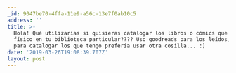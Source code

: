 ```yaml
---
_id: 9047be70-4ffa-11e9-a56c-13e7f0ab10c5
address: ''
title: >-
  Hola! Qué utilizarías si quisieras catalogar los libros o cómics que tienes en
  físico en tu biblioteca particular???? Uso goodreads para los leídos, pero
  para catalogar los que tengo prefería usar otra cosilla... :)
date: '2019-03-26T19:08:39.707Z'
layout: post
---
```

 
